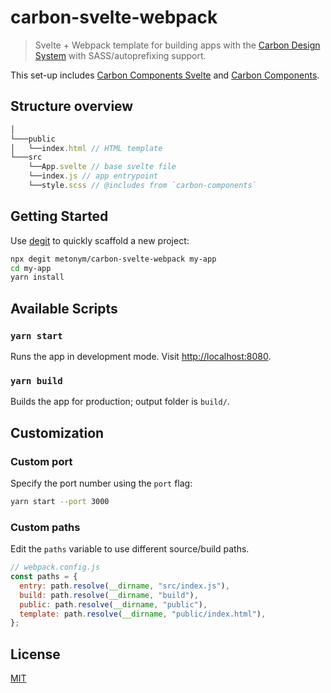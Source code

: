 # carbon-svelte-webpack

> Svelte + Webpack template for building apps with the [Carbon Design System](https://www.carbondesignsystem.com/) with SASS/autoprefixing support.

This set-up includes [Carbon Components Svelte](https://github.com/IBM/carbon-components-svelte) and [Carbon Components](https://github.com/carbon-design-system/carbon/tree/master/packages/components).

## Structure overview

```js
│
└───public
│   └──index.html // HTML template
└───src
    └──App.svelte // base svelte file
    └──index.js // app entrypoint
    └──style.scss // @includes from `carbon-components`
```

## Getting Started

Use [degit](https://github.com/Rich-Harris/degit) to quickly scaffold a new project:

```bash
npx degit metonym/carbon-svelte-webpack my-app
cd my-app
yarn install
```

## Available Scripts

### `yarn start`

Runs the app in development mode. Visit [http://localhost:8080](http://localhost:8080).

### `yarn build`

Builds the app for production; output folder is `build/`.

## Customization

### Custom port

Specify the port number using the `port` flag:

```bash
yarn start --port 3000
```

### Custom paths

Edit the `paths` variable to use different source/build paths.

```js
// webpack.config.js
const paths = {
  entry: path.resolve(__dirname, "src/index.js"),
  build: path.resolve(__dirname, "build"),
  public: path.resolve(__dirname, "public"),
  template: path.resolve(__dirname, "public/index.html"),
};
```

## License

[MIT](LICENSE)
